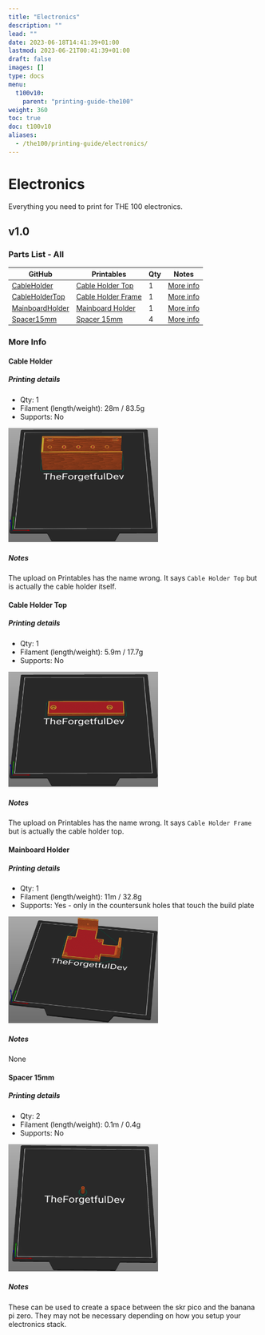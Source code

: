 ```yaml
---
title: "Electronics"
description: ""
lead: ""
date: 2023-06-18T14:41:39+01:00
lastmod: 2023-06-21T00:41:39+01:00
draft: false
images: []
type: docs
menu:
  t100v10:
    parent: "printing-guide-the100"
weight: 360
toc: true
doc: t100v10
aliases:
  - /the100/printing-guide/electronics/
---
```

# Electronics
Everything you need to print for THE 100 electronics.

## v1.0

### Parts List - All

<table class="table table-sm">
  <thead>
    <tr>
      <th scope="col">GitHub</th>
      <th scope="col">Printables</th>
      <th scope="col">Qty</th>
      <th scope="col">Notes</th>
    </tr>
  </thead>
  <tbody>
    <tr>
      <td><a href="https://github.com/MSzturc/the100/blob/main/STL/Electronics/CableHolder.stl">CableHolder</a></td>
      <td><a href="https://files.printables.com/media/prints/430339/stls/3564398_d9bbaf82-8061-486f-846e-187a0d8403ab/cable-holder-top.stl">Cable Holder Top</a></td>
      <td>1</td>
      <td><a href="#cable-holder">More info</a></td>
    </tr>
    <tr>
      <td><a href="https://github.com/MSzturc/the100/blob/main/STL/Electronics/CableHolderTop.stl">CableHolderTop</a></td>
      <td><a href="https://files.printables.com/media/prints/430339/stls/3564395_ae9a1a7a-de9d-4b92-918b-68323fd70c03/cable-holder-frame.stl">Cable Holder Frame</a></td>
      <td>1</td>
      <td><a href="#cable-holder-top">More info</a></td>
    </tr>
    <tr>
      <td><a href="https://github.com/MSzturc/the100/blob/main/STL/Electronics/MainboardHolder.stl">MainboardHolder</a></td>
      <td><a href="https://files.printables.com/media/prints/430339/stls/3564387_aba3401a-202d-4cc9-8165-8f92b87a6177/mainboard-holder.stl">Mainboard Holder</a></td>
      <td>1</td>
      <td><a href="#mainboard-holder">More info</a></td>
    </tr>
    <tr>
      <td><a href="https://github.com/MSzturc/the100/blob/main/STL/Electronics/Spacer15mm.stl">Spacer15mm</a></td>
      <td><a href="https://files.printables.com/media/prints/430339/stls/3564394_7a06f0f7-ccd6-45a9-b77b-5a91f037212f/spacer-15mm.stl">Spacer 15mm</a></td>
      <td>4</td>
      <td><a href="#spacer-15mm">More info</a></td>
    </tr>
  </tbody>
</table>

### More Info

#### Cable Holder
##### Printing details
  - Qty: 1
  - Filament (length/weight): 28m / 83.5g
  - Supports: No

<a href="images/cable_holder.png"><img src="images/cable_holder.png" width=300 /></a>
##### Notes
The upload on Printables has the name wrong. It says `Cable Holder Top` but is actually the cable holder itself. 

#### Cable Holder Top
##### Printing details
  - Qty: 1
  - Filament (length/weight): 5.9m / 17.7g
  - Supports: No

<a href="images/cable_holder_top.png"><img src="images/cable_holder_top.png" width=300 /></a>
##### Notes
The upload on Printables has the name wrong. It says `Cable Holder Frame` but is actually the cable holder top. 

#### Mainboard Holder
##### Printing details
  - Qty: 1
  - Filament (length/weight): 11m / 32.8g
  - Supports: Yes - only in the countersunk holes that touch the build plate

<a href="images/mainboard_holder.png"><img src="images/mainboard_holder.png" width=300 /></a>
##### Notes
None

#### Spacer 15mm
##### Printing details
  - Qty: 2
  - Filament (length/weight): 0.1m / 0.4g
  - Supports: No

<a href="images/spacer.png"><img src="images/spacer.png" width=300 /></a>
##### Notes
These can be used to create a space between the skr pico and the banana pi zero. They may not be necessary depending on how you setup your electronics stack.